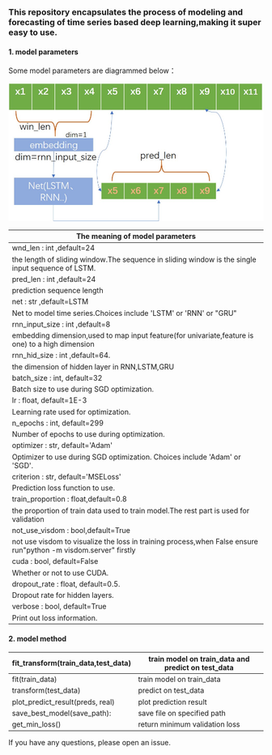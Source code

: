 ### This repository encapsulates the process of modeling and forecasting of time series based deep learning,making it super easy  to use.

#### 1. model parameters

Some model parameters are diagrammed below：

![model-part-parameters](.\fig\model-part-parameters.jpg)

| The meaning of model parameters                              |
| ------------------------------------------------------------ |
| wnd_len : int ,default=24                                    |
| the length of sliding window.The sequence in sliding window is the  single input sequence of LSTM. |
| pred_len : int ,default=24                                   |
| prediction sequence length                                   |
| net : str ,default=LSTM                                      |
| Net to model time series.Choices include 'LSTM' or 'RNN' or  "GRU" |
| rnn_input_size : int ,default=8                              |
| embedding dimension,used to map input feature(for univariate,feature  is one) to a high dimension |
| rnn_hid_size : int ,default=64.                              |
| the dimension of hidden layer in RNN,LSTM,GRU                |
| batch_size : int, default=32                                 |
| Batch size to use during SGD optimization.                   |
| lr : float, default=1E-3                                     |
| Learning rate used for optimization.                         |
| n_epochs : int, default=299                                  |
| Number of epochs to use during optimization.                 |
| optimizer : str, default='Adam'                              |
| Optimizer to use during SGD optimization. Choices include 'Adam' or  'SGD'. |
| criterion : str, default='MSELoss'                           |
| Prediction loss function to use.                             |
| train_proportion : float,default=0.8                         |
| the proportion of train data used to train model.The rest part is used  for validation |
| not_use_visdom : bool,default=True                           |
| not use visdom to visualize the loss in training process,when False  ensure run"python -m visdom.server" firstly |
| cuda : bool, default=False                                   |
| Whether or not to use CUDA.                                  |
| dropout_rate : float, default=0.5.                           |
| Dropout rate for hidden layers.                              |
| verbose : bool, default=True                                 |
| Print out loss information.                                  |

#### 2. model method

| fit_transform(train_data,test_data) | train model on train_data and predict on test_data |
| ----------------------------------- | -------------------------------------------------- |
| fit(train_data)                     | train model on train_data                          |
| transform(test_data)                | predict on test_data                               |
| plot_predict_result(preds, real)    | plot prediction result                             |
| save_best_model(save_path):         | save file on specified path                        |
| get_min_loss()                      | return minimum validation loss                     |

If you have any questions, please open an issue.

